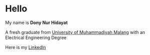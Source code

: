 # Hello 

My name is **Dony Nur Hidayat**

A fresh graduate from [University of Muhammadiyah Malang](https://www.umm.ac.id/) with an Electrical Engineering Degree

Here is my [LinkedIn](https://www.linkedin.com/in/dony-nur-hidayat-848077232/)

